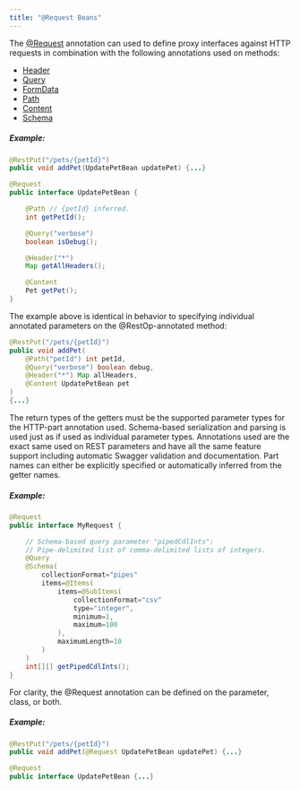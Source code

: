 ```yaml
---
title: "@Request Beans"
---
```


The [@Request](../apidocs/org/apache/juneau/http/annotation/Request.html) annotation can used to define proxy interfaces against
HTTP requests in combination with the following annotations used on methods:
- [Header](../apidocs/org/apache/juneau/http/annotation/Header.html)
- [Query](../apidocs/org/apache/juneau/http/annotation/Query.html)
- [FormData](../apidocs/org/apache/juneau/http/annotation/FormData.html)
- [Path](../apidocs/org/apache/juneau/http/annotation/Path.html)
- [Content](../apidocs/org/apache/juneau/http/annotation/Content.html)
- [Schema](../apidocs/org/apache/juneau/annotation/Schema.html)
##### Example:
```java
@RestPut("/pets/{petId}")
public void addPet(UpdatePetBean updatePet) {...}

@Request
public interface UpdatePetBean {

    @Path // {petId} inferred.
    int getPetId();

    @Query("verbose")
    boolean isDebug();

    @Header("*")
    Map getAllHeaders();

    @Content
    Pet getPet();
}
```
The example above is identical in behavior to specifying individual annotated parameters on the @RestOp-annotated method:
```java
@RestPut("/pets/{petId}")
public void addPet(
    @Path("petId") int petId,
    @Query("verbose") boolean debug,
    @Header("*") Map allHeaders,
    @Content UpdatePetBean pet
)
{...}
```
The return types of the getters must be the supported parameter types for the HTTP-part annotation used.
Schema-based serialization and parsing is used just as if used as individual parameter types.
Annotations used are the exact same used on REST parameters and have all the
same feature support including automatic Swagger validation and documentation.
Part names can either be explicitly specified or automatically inferred from the getter names.
##### Example:
```java
@Request
public interface MyRequest {

    // Schema-based query parameter "pipedCdlInts":
    // Pipe-delimited list of comma-delimited lists of integers.
    @Query
    @Schema(
        collectionFormat="pipes"
        items=@Items(
            items=@SubItems(
                collectionFormat="csv"
                type="integer",
                minimum=1,
                maximum=100
            ),
            maximumLength=10
        )
    )
    int[][] getPipedCdlInts();
}
```
For clarity, the @Request annotation can be defined on the parameter, class, or both.
##### Example:
```java
@RestPut("/pets/{petId}")
public void addPet(@Request UpdatePetBean updatePet) {...}

@Request
public interface UpdatePetBean {...}
```